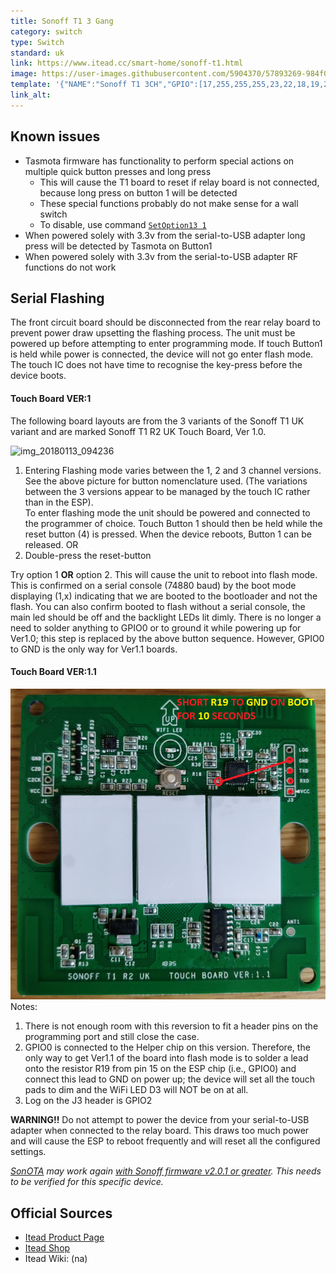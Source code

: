 ```yaml
---
title: Sonoff T1 3 Gang
category: switch
type: Switch
standard: uk
link: https://www.itead.cc/smart-home/sonoff-t1.html
image: https://user-images.githubusercontent.com/5904370/57893269-984f0180-7842-11e9-910d-71763c3cf6bd.png
template: '{"NAME":"Sonoff T1 3CH","GPIO":[17,255,255,255,23,22,18,19,21,56,0,0,0],"FLAG":0,"BASE":30}' 
link_alt: 
---
```

## Known issues
* Tasmota firmware has functionality to perform special actions on multiple quick button presses and long press
  * This will cause the T1 board to reset if relay board is not connected, because long press on button 1 will be detected
  * These special functions probably do not make sense for a wall switch
  * To disable, use command [`SetOption13 1`](Commands#setoption13)
* When powered solely with 3.3v from the serial-to-USB adapter long press will be detected by Tasmota on Button1
* When powered solely with 3.3v from the serial-to-USB adapter RF functions do not work

## Serial Flashing
The front circuit board should be disconnected from the rear relay board to prevent power draw upsetting the flashing process. The unit must be powered up before attempting to enter programming mode. If touch Button1 is held while power is connected, the device will not go enter flash mode. The touch IC does not have time to recognise the key-press before the device boots.

#### Touch Board VER:1
The following board layouts are from the 3 variants of the Sonoff T1 UK variant and are marked Sonoff T1 R2 UK Touch Board, Ver 1.0. 

![img_20180113_094236](https://user-images.githubusercontent.com/10469147/34905168-6128981a-f84b-11e7-9cf0-e0e4c3b0bd55.jpg)

1. Entering Flashing mode varies between the 1, 2 and 3 channel versions. See the above picture for button nomenclature used. (The variations between the 3 versions appear to be managed by the touch IC rather than in the ESP).  
To enter flashing mode the unit should be powered and connected to the programmer of choice. Touch Button 1 should then be held while the reset button (4) is pressed. When the device reboots, Button 1 can be released.
OR
2. Double-press the reset-button

Try option 1 **OR** option 2. This will cause the unit to reboot into flash mode. This is confirmed on a serial console (74880 baud) by the boot mode displaying (1,x) indicating that we are booted to the bootloader and not the flash.  You can also confirm booted to flash without a serial console, the main led should be off and the backlight LEDs lit dimly.
There is no longer a need to solder anything to GPIO0 or to ground it while powering up for Ver1.0; this step is replaced by the above button sequence. However, GPIO0 to GND is the only way for Ver1.1 boards.
#### Touch Board VER:1.1
![](https://github.com/arendst/arendst.github.io/blob/master/media/SONOFF-T1-R2-UK-GPIO-PIN-OUTS.png?raw=true)
Notes:
1. There is not enough room with this reversion to fit a header pins on the programming port and still close the case.
2. GPIO0 is connected to the Helper chip on this version. Therefore, the only way to get Ver1.1 of the board into flash mode is to solder a lead onto the resistor R19 from pin 15 on the ESP chip (i.e., GPIO0) and connect this lead to GND on power up; the device will set all the touch pads to dim and the WiFi LED D3 will NOT be on at all.
3. Log on the J3 header is GPIO2

**WARNING!!** Do not attempt to power the device from your serial-to-USB adapter when connected to the relay board. This draws too much power and will cause the ESP to reboot frequently and will reset all the configured settings.

_[SonOTA](https://github.com/mirko/SonOTA) may work again [with Sonoff firmware v2.0.1 or greater](https://github.com/mirko/SonOTA/wiki#known-working-configurations). This needs to be verified for this specific device._
## Official Sources

* [Itead Product Page](http://sonoff.itead.cc/en/products/residential/sonoff-t1)
* [Itead Shop](https://www.itead.cc/sonoff-t1.html)
* Itead Wiki: (na)
